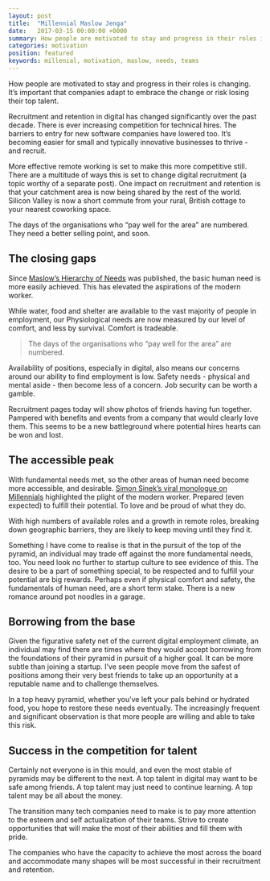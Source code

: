 ```yaml
---
layout: post
title:  "Millennial Maslow Jenga"
date:   2017-03-15 00:00:00 +0000
summary: How people are motivated to stay and progress in their roles is changing. It’s important that companies adapt to embrace the change or risk losing their top talent.
categories: motivation
position: featured
keywords: millenial, motivation, maslow, needs, teams
---
```

How people are motivated to stay and progress in their roles is changing. It’s important that companies adapt to embrace the change or risk losing their top talent.

Recruitment and retention in digital has changed significantly over the past decade. There is ever increasing competition for technical hires. The barriers to entry for new software companies have lowered too. It’s becoming easier for small and typically innovative businesses to thrive - and recruit.

More effective remote working is set to make this more competitive still. There are a multitude of ways this is set to change digital recruitment (a topic worthy of a separate post). One impact on recruitment and retention is that your catchment area is now being shared by the rest of the world. Silicon Valley is now a short commute from your rural, British cottage to your nearest coworking space.

The days of the organisations who “pay well for the area” are numbered. They need a better selling point, and soon.

## The closing gaps

Since [Maslow’s Hierarchy of Needs](http://www.simplypsychology.org/maslow.html) was published, the basic human need is more easily achieved. This has elevated the aspirations of the modern worker.  

While water, food and shelter are available to the vast majority of people in employment, our Physiological needs are now measured by our level of comfort, and less by survival. Comfort is tradeable.

> The days of the organisations who “pay well for the area” are numbered.

Availability of positions, especially in digital, also means our concerns around our ability to find employment is low. Safety needs - physical and mental aside - then become less of a concern. Job security can be worth a gamble.

Recruitment pages today will show photos of friends having fun together. Pampered with benefits and events from a company that would clearly love them. This seems to be a new battleground where potential hires hearts can be won and lost.

## The accessible peak

With fundamental needs met, so the other areas of human need become more accessible, and desirable. [Simon Sinek’s viral monologue on Millennials](https://www.youtube.com/watch?v=hER0Qp6QJNU) highlighted the plight of the modern worker. Prepared (even expected) to fulfill their potential. To love and be proud of what they do.

With high numbers of available roles and a growth in remote roles, breaking down geographic barriers, they are likely to keep moving until they find it.

Something I have come to realise is that in the pursuit of the top of the pyramid, an individual  may trade off against the more fundamental needs, too. You need look no further to startup culture to see evidence of this. The desire to be a part of something special, to be respected and to fulfill your potential are big rewards. Perhaps even if physical comfort and safety, the fundamentals of human need, are a short term stake. There is a new romance around pot noodles in a garage.

## Borrowing from the base

Given the figurative safety net of the current digital employment climate, an individual may find there are times where they would accept borrowing from the foundations of their pyramid in pursuit of a higher goal. It can be more subtle than joining a startup. I’ve seen people move from the safest of positions among their very best friends to take up an opportunity at a reputable name and to challenge themselves.

In a top heavy pyramid, whether you’ve left your pals behind or hydrated food, you hope to restore these needs eventually. The increasingly frequent and significant observation is that more people are willing and able to take this risk.

##  Success in the competition for talent

Certainly not everyone is in this mould, and even the most stable of pyramids may be different to the next. A top talent in digital may want to be safe among friends. A top talent may just need to continue learning. A top talent may be all about the money.

The transition many tech companies need to make is to pay more attention to the esteem and self actualization of their teams. Strive to create opportunities that will make the most of their abilities and fill them with pride.

The companies who have the capacity to achieve the most across the board and accommodate many shapes will be most successful in their recruitment and retention.
